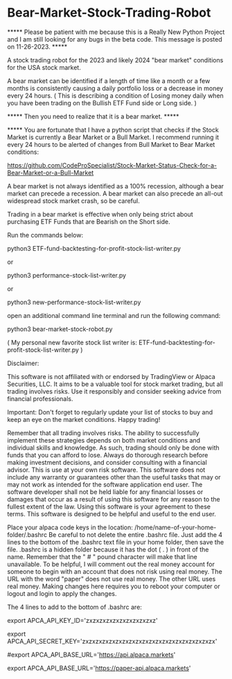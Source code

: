 # Bear-Market-Stock-Trading-Robot

***** Please be patient with me because this is a Really New Python Project and I am still looking for any bugs in the beta code. 
This message is posted on 11-26-2023. *****

A stock trading robot for the 2023 and likely 2024 "bear market" conditions for the USA stock market. 

A bear market can be identified if a length of time like a month or a few months is consistently 
causing a daily portfolio loss or a decrease in money every 24 hours. 
( This is describing a condition of Losing money daily when you have been trading on the Bullish ETF Fund side or Long side. )

***** Then you need to realize that it is a bear market. ***** 

***** You are fortunate that I have a python script that checks if the Stock Market is currently a Bear Market or a Bull Market. I recommend running it every 24 hours to be alerted of changes from Bull Market to Bear Market conditions: 

https://github.com/CodeProSpecialist/Stock-Market-Status-Check-for-a-Bear-Market-or-a-Bull-Market

A bear market is not always identified as a 100% recession, although a bear market can precede a recession. 
A bear market can also precede an all-out widespread stock market crash, so be careful. 

Trading in a bear market is effective when only 
being strict about purchasing ETF Funds that are Bearish on the Short side. 

Run the commands below:

python3 ETF-fund-backtesting-for-profit-stock-list-writer.py

or

python3 performance-stock-list-writer.py

or

python3 new-performance-stock-list-writer.py

open an additional command line terminal and run the following command:

python3 bear-market-stock-robot.py 

( My personal new favorite stock list writer is: ETF-fund-backtesting-for-profit-stock-list-writer.py )


Disclaimer:

This software is not affiliated with or endorsed by TradingView or Alpaca Securities, LLC. It aims to be a valuable tool for stock market trading, but all trading involves risks. Use it responsibly and consider seeking advice from financial professionals.

Important: Don't forget to regularly update your list of stocks to buy and keep an eye on the market conditions. Happy trading!

Remember that all trading involves risks. The ability to successfully implement these strategies depends on both market conditions and individual skills and knowledge. As such, trading should only be done with funds that you can afford to lose. Always do thorough research before making investment decisions, and consider consulting with a financial advisor. This is use at your own risk software. This software does not include any warranty or guarantees other than the useful tasks that may or may not work as intended for the software application end user. The software developer shall not be held liable for any financial losses or damages that occur as a result of using this software for any reason to the fullest extent of the law. Using this software is your agreement to these terms. This software is designed to be helpful and useful to the end user.

Place your alpaca code keys in the location: /home/name-of-your-home-folder/.bashrc Be careful to not delete the entire .bashrc file. Just add the 4 lines to the bottom of the .bashrc text file in your home folder, then save the file. .bashrc is a hidden folder because it has the dot ( . ) in front of the name. Remember that the " # " pound character will make that line unavailable. To be helpful, I will comment out the real money account for someone to begin with an account that does not risk using real money. The URL with the word "paper" does not use real money. The other URL uses real money. Making changes here requires you to reboot your computer or logout and login to apply the changes.

The 4 lines to add to the bottom of .bashrc are:

export APCA_API_KEY_ID='zxzxzxzxzxzxzxzxzxzxz'

export APCA_API_SECRET_KEY='zxzxzxzxzxzxzxzxzxzxzxzxzxzxzxzxzxzxzxzx'

#export APCA_API_BASE_URL='https://api.alpaca.markets'

export APCA_API_BASE_URL='https://paper-api.alpaca.markets'
